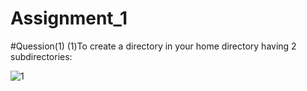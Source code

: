 # Assignment_1
#Quession(1)
(1)To create a directory in your home directory having 2 subdirectories:



![1](https://user-images.githubusercontent.com/82906996/116477411-dc473f80-a87c-11eb-8d23-4030e0c7e783.png)
